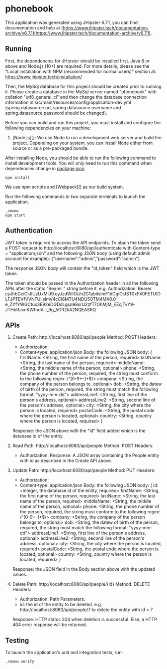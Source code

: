 # phonebook

This application was generated using JHipster 6.7.1, you can find documentation and help at [https://www.jhipster.tech/documentation-archive/v6.7.1](https://www.jhipster.tech/documentation-archive/v6.7.1).

## Running

First, the dependencies for JHipster should be installed first. Java 8 or above and Node.js (10+) are required. For more details, please see the "Local installation with NPM (recommended for normal users)" section at: https://www.jhipster.tech/installation/ 

Then, the MySql database for this project should be created prior to running it. Please create a database in the MySql server named "phonebook" with collation "utf8_general_ci" and then change the database connection information in src/main/resources/config/application-dev.yml (spring.datasource.url, spring.datasource.username and spring.datasource.password should be changed).

Before you can build and run this project, you must install and configure the following dependencies on your machine:

1. [Node.js][]: We use Node to run a development web server and build the project.
   Depending on your system, you can install Node either from source or as a pre-packaged bundle.

After installing Node, you should be able to run the following command to install development tools.
You will only need to run this command when dependencies change in [package.json](package.json).

    npm install

We use npm scripts and [Webpack][] as our build system.

Run the following commands in two separate terminals to launch the application.

    ./mvnw
    npm start
 
## Authentication

JWT token is required to access the API endpoints. 
To obain the token send a POST request to http://localhost:8080/api/authenticate with Content-type = "application/json" and the following JSON body (using default admin account for example):
{"username":"admin","password":"admin"}

The response JSON body will contain the "id_token" field which is the JWT token.

The token should be passed in the Authorization header in all the following APIs after the static "Bearer " string before it. e.g.
Authorization: Bearer eyJhbGciOiJIUzUxMiJ9.eyJzdWIiOiJhZG1pbiIsImF1dGgiOiJST0xFX0FETUlOLFJPTEVfVVNFUiIsImV4cCI6MTU4NDU5OTM4MX0.0-e_ZYfYWGCtux3E92eDGDdLgso98srU2zfT7OhMjM_EZcjTvY9-JTHbRJxnKWfndA-l_9g_5GR2kA2NQEASKQ

## APIs

1. Create 
    Path: http://localhost:8080/api/people
    Method: POST
    Headers: 
    - Authorization: <as described above>
    - Content-type: application/json
    Body: the following JSON body:
    {
        firstName: <String, the first name of the person, required>
        lastName: <String, the last name of the person, required>
        middleName: <String, the middle name of the person, optional>
        phone: <String, the phone number of the person, required, the string must conform to the following regex: /^[0-9+\-]+$/>
        company: <String, the company of the person belongs to, optional>
        dob:  <String, the datew of birth of the person, required, the string must match the following format: "yyyy-mm-dd">
        addressLine1: <String, first line of the person's address, optional>
        addressLine2: <String, second line of the person's address, optional>
        city: <String, the city where the person is located, required>
        postalCode: <String, the postal code where the person is located, optional>
        country: <String, country where the person is located, required>
    }

    Response: the JSON above with the "id" field added which is the database id of the entity.

2. Read
    Path: http://localhost:8080/api/people
    Method: POST
    Headers: 
    - Authorization: <as described above>
    Response: A JSON array containing the People entity with id as described in the Create API above.

3. Update 
    Path: http://localhost:8080/api/people
    Method: PUT
    Headers: 
    - Authorization: <as described above>
    - Content-type: application/json
    Body: the following JSON body:
    {
        id: <integer, the database id of the entity, required>
        firstName: <String, the first name of the person, required>
        lastName: <String, the last name of the person, required>
        middleName: <String, the middle name of the person, optional>
        phone: <String, the phone number of the person, required, the string must conform to the following regex: /^[0-9+\-]+$/>
        company: <String, the company of the person belongs to, optional>
        dob:  <String, the datew of birth of the person, required, the string must match the following format: "yyyy-mm-dd">
        addressLine1: <String, first line of the person's address, optional>
        addressLine2: <String, second line of the person's address, optional>
        city: <String, the city where the person is located, required>
        postalCode: <String, the postal code where the person is located, optional>
        country: <String, country where the person is located, required>
    }

    Response: the JSON field in the Body section above with the updated values.

4. Delete
    Path: http://localhost:8080/api/people/{id}
    Method: DELETE
    Headers: 
    - Authorization: <as described above>
    Path Parameters: 
    - id: the id of the entity to be deleted. e.g. http://localhost:8080/api/people/7 to delete the entity with id = 7

    Response: HTTP status 204 when deletion is successful. Else, a HTTP 404 error response will be returned.

## Testing

To launch the application's unit and integration tests, run:

    ./mvnw verify
 
